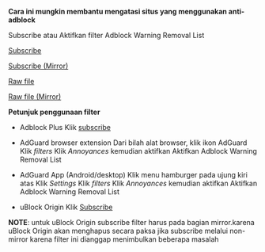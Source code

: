 **Cara ini mungkin membantu mengatasi situs yang menggunakan anti-adblock**

Subscribe atau Aktifkan filter Adblock Warning Removal List

[Subscribe](https://subscribe.adblockplus.org/?location=https%3A%2F%2Feasylist-downloads.adblockplus.org%2Fantiadblockfilters.txt&title=Adblock%20Warning%20Removal%20List)

[Subscribe (Mirror)](https://subscribe.adblockplus.org/?location=https%3A%2F%2Feasylist-msie.adblockplus.org%2Fantiadblockfilters.txt&title=Adblock%20Warning%20Removal%20List)

[Raw file](https://easylist-downloads.adblockplus.org/antiadblockfilters.txt)

[Raw file (Mirror)](https://easylist-msie.adblockplus.org/antiadblockfilters.txt)

**Petunjuk penggunaan filter**
- Adblock Plus
Klik [subscribe](https://subscribe.adblockplus.org/?location=https%3A%2F%2Feasylist-downloads.adblockplus.org%2Fantiadblockfilters.txt&title=Adblock%20Warning%20Removal%20List)

- AdGuard browser extension
Dari bilah alat browser, klik ikon AdGuard
Klik *filters*
Klik *Annoyances* kemudian aktifkan
Aktifkan Adblock Warning Removal List 

- AdGuard App (Android/desktop)
Klik menu hamburger pada ujung kiri atas 
Klik *Settings*
Klik *filters*
Klik *Annoyances* kemudian aktifkan
Aktifkan Adblock Warning Removal List 

- uBlock Origin
Klik [Subscribe](https://subscribe.adblockplus.org/?location=https%3A%2F%2Feasylist-msie.adblockplus.org%2Fantiadblockfilters.txt&title=Adblock%20Warning%20Removal%20List)
 
**NOTE**: untuk uBlock Origin subscribe filter harus pada bagian mirror.karena uBlock Origin akan menghapus secara paksa jika subscribe melalui non-mirror karena filter ini dianggap menimbulkan beberapa masalah
